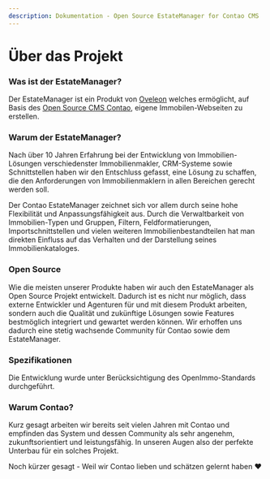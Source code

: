 ```yaml
---
description: Dokumentation - Open Source EstateManager for Contao CMS
---
```


# Über das Projekt

### Was ist der EstateManager?

Der EstateManager ist ein Produkt von [Oveleon](www.oveleon.de) welches ermöglicht, auf Basis des [Open Source CMS Contao](www.contao.org), eigene Immobilen-Webseiten zu erstellen. 

### Warum der EstateManager?

Nach über 10 Jahren Erfahrung bei der Entwicklung von Immobilien-Lösungen verschiedenster Immobilienmakler, CRM-Systeme sowie Schnittstellen haben wir den Entschluss gefasst, eine Lösung zu schaffen, die den Anforderungen von Immobilienmaklern in allen Bereichen gerecht werden soll.

Der Contao EstateManager zeichnet sich vor allem durch seine hohe Flexibilität und Anpassungsfähigkeit aus. Durch die Verwaltbarkeit von Immobilien-Typen und Gruppen, Filtern, Feldformatierungen, Importschnittstellen und vielen weiteren Immobilienbestandteilen hat man direkten Einfluss auf das Verhalten und der Darstellung seines Immobilienkataloges.

### Open Source

Wie die meisten unserer Produkte haben wir auch den EstateManager als Open Source Projekt entwickelt. Dadurch ist es nicht nur möglich, dass externe Entwickler und Agenturen für und mit diesem Produkt arbeiten, sondern auch die Qualität und zukünftige Lösungen sowie Features bestmöglich integriert und gewartet werden können. Wir erhoffen uns dadurch eine stetig wachsende Community für Contao sowie dem EstateManager.

### Spezifikationen

Die Entwicklung wurde unter Berücksichtigung des OpenImmo-Standards durchgeführt.

### Warum Contao?

Kurz gesagt arbeiten wir bereits seit vielen Jahren mit Contao und empfinden das System und dessen Community als sehr angenehm, zukunftsorientiert und leistungsfähig. In unseren Augen also der perfekte Unterbau für ein solches Projekt.

Noch kürzer gesagt - Weil wir Contao lieben und schätzen gelernt haben ❤ 

